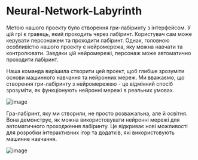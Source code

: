 # Neural-Network-Labyrinth
Метою нашого проекту було створення гри-лабіринту з інтерфейсом. У цій грі є гравець, який проходить через лабіринт. Користувач сам може керувати персонажем та проходити лабіринт. Однак, головною особливістю нашого проекту є нейромережа, яку можна навчати та контролювати. Завдяки цій нейромережі, персонаж може автоматично проходити лабіринт.

Наша команда вирішила створити цей проект, щоб глибше зрозуміти основи машинного навчання та нейронних мереж. Ми вважаємо, що створення гри-лабіринту з нейромережею - це відмінний спосіб зрозуміти, як функціонують нейронні мережі в реальних умовах.


![image](https://github.com/Zebaro24-Stud/Neural-Network-Labyrinth/assets/94166018/848012a6-f41e-4677-b33a-4047a38ab846)


Гра-лабіринт, яку ми створили, не просто розважальна, але й освітня. Вона демонструє, як можна використовувати нейронні мережі для автоматичного проходження лабіринту. Це відкриває нові можливості для розробки інтерактивних ігор та додатків, які використовують машинне навчання.


![image](https://github.com/Zebaro24-Stud/Neural-Network-Labyrinth/assets/94166018/9aa1bb2d-32da-4864-b917-73adc3a93e58)
